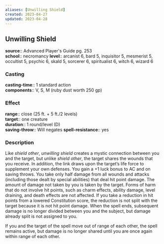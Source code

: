 ```yaml
---
aliases: [Unwilling Shield]
created: 2023-04-27
updated: 2023-04-28
---
```


## Unwilling Shield

**source**:: Advanced Player's Guide pg. 253  
**school**:: necromancy
**level**:: arcanist 6, bard 5, inquisitor 5, mesmerist 5, occultist 5, psychic 6, skald 5, sorcerer 6, spiritualist 6, witch 6, wizard 6

### Casting

**casting-time**:: 1 standard action  
**components**:: V, S, M (ruby dust worth 250 gp)

### Effect

**range**:: close (25 ft. + 5 ft./2 levels)  
**target**:: one creature  
**duration**:: 1 round/level (D)  
**saving-throw**:: Will negates
**spell-resistance**:: yes

### Description

Like *shield other*, *unwilling shield* creates a mystic connection between you and the target, but unlike *shield other*, the target shares the wounds that you receive. In addition, the link draws upon the target’s life force to supplement your own defenses. You gain a +1 luck bonus to AC and on saving throws. You take only half damage from all wounds and attacks (including those dealt by special abilities) that deal hit point damage. The amount of damage not taken by you is taken by the target. Forms of harm that do not involve hit points, such as charm effects, ability damage, level draining, and death effects are not affected. If you take a reduction in hit points from a lowered Constitution score, the reduction is not split with the target because it is not hit point damage. When the spell ends, subsequent damage is no longer divided between you and the subject, but damage already split is not assigned to you.  
  
If you and the target of the spell move out of range of each other, the spell remains active, but damage is no longer shared until you are once again within range of each other.
